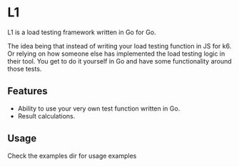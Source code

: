 # L1

L1 is a load testing framework written in Go for Go.

The idea being that instead of writing your load testing function in JS for k6. Or relying on how someone else has implemented the load testing logic in their tool. You get to do it yourself in Go and have some functionality around those tests.

## Features

- Ability to use your very own test function written in Go. 
- Result calculations.

## Usage 

Check the examples dir for usage examples
